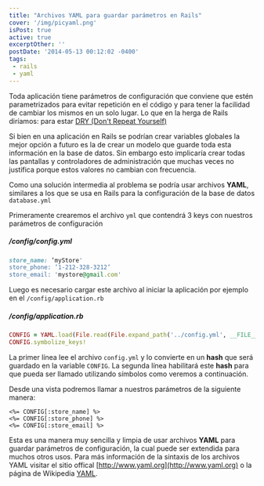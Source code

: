 ```yaml
---
title: "Archivos YAML para guardar parámetros en Rails"
cover: '/img/picyaml.png'
isPost: true
active: true
excerptOther: ''
postDate: '2014-05-13 00:12:02 -0400'
tags:
 - rails
 - yaml
---
```


Toda aplicación tiene parámetros de configuración que conviene que estén parametrizados para evitar repetición en el código y para tener la facilidad de cambiar los mismos en un solo lugar. Lo que en la herga de Rails diríamos: para estar [DRY (Don't Repeat Yourself)](http://en.wikipedia.org/wiki/Don't_repeat_yourself)

Si bien en una aplicación en Rails se podrían crear variables globales la mejor opción a futuro es la de crear un modelo que guarde toda esta información en la base de datos. Sin embargo esto implicaría crear todas las pantallas y controladores de administración que muchas veces no justifica porque estos valores no cambian con frecuencia.

Como una solución intermedia al problema se podría usar archivos **YAML**, similares a los que se usa en Rails para la configuración de la base de datos `database.yml`

Primeramente crearemos el archivo `yml` que contendrá 3 keys con nuestros parámetros de configuración

##### /config/config.yml

``` ruby
store_name: ‘myStore'
store_phone: ‘1-212-328-3212‘
store_email: 'mystore@gmail.com'
```

Luego es necesario cargar este archivo al iniciar la aplicación por ejemplo en el `/config/application.rb`

##### /config/application.rb

``` ruby
CONFIG = YAML.load(File.read(File.expand_path('../config.yml', __FILE__)))
CONFIG.symbolize_keys!
```

La primer línea lee el archivo `config.yml` y lo convierte en un **hash** que será guardado en la variable `CONFIG`. La segunda línea habilitará este **hash** para que pueda ser llamado utilizando símbolos como veremos a continuación.

Desde una vista podremos llamar a nuestros parámetros de la siguiente manera: 

``` erb
<%= CONFIG[:store_name] %>
<%= CONFIG[:store_phone] %>
<%= CONFIG[:store_email] %>
```

Esta es una manera muy sencilla y limpia de usar archivos **YAML** para guardar parámetros de configuración, la cual puede ser extendida para muchos otros usos. Para más información de la sintaxis de los archivos YAML visitar el sitio offical [http://www.yaml.org](http://www.yaml.org) o la página de Wikipedia [YAML](http://en.wikipedia.org/wiki/YAML).
